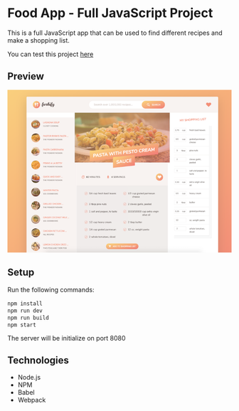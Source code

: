 # Food App - Full JavaScript Project

This is a full JavaScript app that can be used to find different recipes and make a shopping list.

You can test this project [here](https://sebastianmendo1995.github.io/food-app/dist/)

## Preview

![App photo](https://github.com/sebastianmendo1995/food-app/blob/master/dist/img/preview.png)

## Setup

Run the following commands:

```
npm install
npm run dev
npm run build
npm start
```

The server will be initialize on port 8080

## Technologies

* Node.js
* NPM
* Babel
* Webpack
